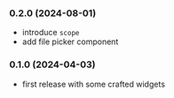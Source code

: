 
### 0.2.0 (2024-08-01)

- introduce `scope`
- add file picker component

### 0.1.0 (2024-04-03)

- first release with some crafted widgets
